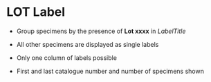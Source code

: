 LOT Label
==================

- Group specimens by the presence of **Lot xxxx** in *LabelTitle*

- All other specimens are displayed as single labels

- Only one column of labels possible

- First and last catalogue number and number of specimens shown



